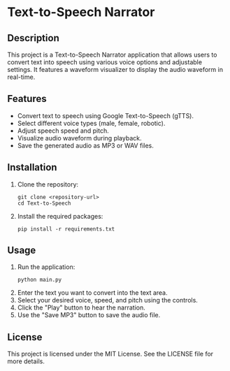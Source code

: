 
# Text-to-Speech Narrator

## Description
This project is a Text-to-Speech Narrator application that allows users to convert text into speech using various voice options and adjustable settings. It features a waveform visualizer to display the audio waveform in real-time.

## Features
- Convert text to speech using Google Text-to-Speech (gTTS).
- Select different voice types (male, female, robotic).
- Adjust speech speed and pitch.
- Visualize audio waveform during playback.
- Save the generated audio as MP3 or WAV files.

## Installation
1. Clone the repository:
   ```
   git clone <repository-url>
   cd Text-to-Speech
   ```
2. Install the required packages:
   ```
   pip install -r requirements.txt
   ```
   

## Usage
1. Run the application:
   ```
   python main.py
   ```
2. Enter the text you want to convert into the text area.
3. Select your desired voice, speed, and pitch using the controls.
4. Click the "Play" button to hear the narration.
5. Use the "Save MP3" button to save the audio file.


## License
This project is licensed under the MIT License. See the LICENSE file for more details.

